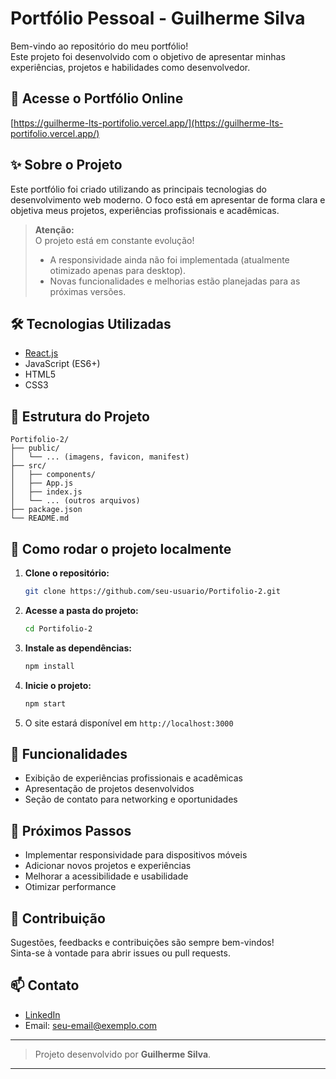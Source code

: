 # Portfólio Pessoal - Guilherme Silva

Bem-vindo ao repositório do meu portfólio!  
Este projeto foi desenvolvido com o objetivo de apresentar minhas experiências, projetos e habilidades como desenvolvedor.

## 🔗 Acesse o Portfólio Online

[https://guilherme-lts-portifolio.vercel.app/](https://guilherme-lts-portifolio.vercel.app/)

## ✨ Sobre o Projeto

Este portfólio foi criado utilizando as principais tecnologias do desenvolvimento web moderno. O foco está em apresentar de forma clara e objetiva meus projetos, experiências profissionais e acadêmicas.

> **Atenção:**  
> O projeto está em constante evolução!  
> - A responsividade ainda não foi implementada (atualmente otimizado apenas para desktop).
> - Novas funcionalidades e melhorias estão planejadas para as próximas versões.

## 🛠️ Tecnologias Utilizadas

- [React.js](https://reactjs.org/)
- JavaScript (ES6+)
- HTML5
- CSS3

## 📁 Estrutura do Projeto

```
Portifolio-2/
├── public/
│   └── ... (imagens, favicon, manifest)
├── src/
│   ├── components/
│   ├── App.js
│   ├── index.js
│   └── ... (outros arquivos)
├── package.json
└── README.md
```

## 🚀 Como rodar o projeto localmente

1. **Clone o repositório:**
   ```bash
   git clone https://github.com/seu-usuario/Portifolio-2.git
   ```
2. **Acesse a pasta do projeto:**
   ```bash
   cd Portifolio-2
   ```
3. **Instale as dependências:**
   ```bash
   npm install
   ```
4. **Inicie o projeto:**
   ```bash
   npm start
   ```
5. O site estará disponível em `http://localhost:3000`

## 📌 Funcionalidades

- Exibição de experiências profissionais e acadêmicas
- Apresentação de projetos desenvolvidos
- Seção de contato para networking e oportunidades

## 📅 Próximos Passos

- Implementar responsividade para dispositivos móveis
- Adicionar novos projetos e experiências
- Melhorar a acessibilidade e usabilidade
- Otimizar performance

## 🤝 Contribuição

Sugestões, feedbacks e contribuições são sempre bem-vindos!  
Sinta-se à vontade para abrir issues ou pull requests.

## 📫 Contato

- [LinkedIn](https://www.linkedin.com/in/seu-usuario/)
- Email: seu-email@exemplo.com

---

> Projeto desenvolvido por **Guilherme Silva**.

---